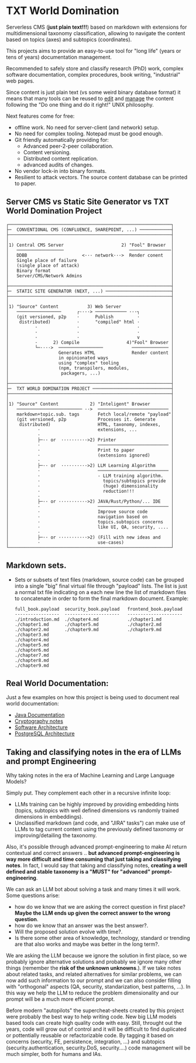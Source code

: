 # TXT World Domination

Serverless CMS (**just plain text!!!**) based on markdown with extensions for
multidimensional taxonomy classification, allowing to navigate the content based
on topics (axes) and subtopics (coordinates).

 This projects aims to provide an easy-to-use tool for "long life" (years or tens of years) 
documentation management.

 Recommended to safely store and classify research (PhD) work, complex software documentation,
complex procedures, book writing, "industrial" web pages. 

Since content is just plain text (vs some weird binary database format) it means that many tools can 
be reused to [edit](https://en.wikipedia.org/wiki/Comparison_of_text_editors) and
[manage](https://ftp.gnu.org/old-gnu/Manuals/textutils-2.0/html_mono/textutils.html) the content
following the "Do one thing and do it right!" UNIX philosophy.

Next features come for free:
- offline work. No need for server-client (and network) setup. 
- No need for complex tooling. Notepad must be good enough.
- Git friendly automatically providing for:
  - Advanced peer-2-peer collaboration.
  - Content versioning.
  - Distributed content replication.
  - advanced audits of changes.
- No vendor lock-in into binary formats. 
- Resilient to attack vectors. The source content database can be printed
  to paper.<br/>

## Server CMS vs Static Site Generator vs TXT World Domination Project

   ```
   ┌──────────────────────────────────────────────────────────────┐
   ├─  CONVENTIONAL CMS (CONFLUENCE, SHAREPOINT, ...) ────────────┤
   ├──────────────────────────────────────────────────────────────┤
   │                                                              │
   │1) Central CMS Server                      2) "Fool" Browser  │
   │   ──────────────────                         ────────────────│
   │   DDBB                     <··· network···>  Render conent   │
   │   Single place of failure                                    │
   │   (single place of attack)                                   │
   │   Binary format                                              │
   │   Server/CMS/Network Admins                                  │
   │                                                              │
   ├──────────────────────────────────────────────────────────────┤
   ├─  STATIC SITE GENERATOR (NEXT, ...) ─────────────────────────┤
   ├──────────────────────────────────────────────────────────────┤
   │                                                              │
   │1) "Source" Content           3) Web Server                   │
   │   ─────────────────      ┌····> ──────────── ···┐            │
   │   (git versioned, p2p    ·      Publish         ·            │
   │    distributed)          ·      "compiled" html ·            │
   │          ·               ·                      ·            │
   │          ·               ·                      ·            │
   │          ·               ·                      v            │
   │          ·      2) Compile                  4)"Fool" Browser │
   │          └─····>  ─────────────────           ────────────── │
   │                   Generates HTML              Render content │
   │                   in opinionated ways                        │
   │                   using "complex" tooling                    │
   │                   (npm, transpilers, modules,                │
   │                    packagers, ...)                           │
   │                                                              │
   ├──────────────────────────────────────────────────────────────┤
   ├─  TXT WORLD DOMINATION PROJECT ──────────────────────────────┤
   ├──────────────────────────────────────────────────────────────┤
   │                                                              │
   │1) "Source" Content            2) "Inteligent" Browser        │
   │   ───────────────────────── ··>  ─────────────────────────── │
   │   markdown+topic.sub. tags       Fetch local/remote "payload"│
   │   (git versioned, p2p            Processes it. Generate      │
   │    distributed)                  HTML, taxonomy, indexes,    │
   │           ·                      extensions, ...             │
   │           ·                                                  │
   │           ├─·· or  ··········>2) Printer                     │
   │           ·                      ─────────────────────────── │
   │           ·                      Print to paper              │
   │           ·                      (extensions ignored)        │
   │           ·                                                  │
   │           ├─·· or  ··········>2) LLM Learning Algorithm      │
   │           ·                      ─────────────────────────── │
   │           ·                      - LLM training algorithm.   │
   │           ·                        topics/subtopics provide  │
   │           ·                        (huge) dimensionality     │
   │           ·                        reduction!!!              │
   │           ·                                                  │
   │           ├─·· or ···········>2) JAVA/Rust/Python/... IDE    │
   │           ·                      ─────────────────────────── │
   │           ·                      Improve source code         │
   │           ·                      navigation based on         │
   │           ·                      topics.subtopics concerns   │
   │           ·                      like UI, QA, security, .... │
   │           ·                                                  │
   │           ├─·· or ···········>2) (Fill with new ideas and    │
   │           ·                      use-cases)                  │
   └──────────────────────────────────────────────────────────────┘
   ```

## Markdown sets.
* Sets or subsets of text files (markdown, source code) can be grouped
  into a single "big" final virtual file through "payload" lists.
   The list is just a normal txt file indicating on a each new line the 
  list of markdown files to concatenate in order to form the final
  markdown document. Example:

  ```
  full_book.payload  security_book.payload   frontend_book.payload 
  -----------------  ---------------------   --------------------- 
  ./introduction.md  ./chapter4.md           ./chapter1.md
  ./chapter1.md      ./chapter5.md           ./chapter2.md
  ./chapter2.md      ./chapter9.md           ./chapter9.md
  ./chapter3.md              
  ./chapter4.md                    
  ./chapter5.md                    
  ./chapter6.md                    
  ./chapter7.md                    
  ./chapter8.md                    
  ./chapter9.md                    
  ```

## Real World Documentation:

 Just a few examples on how this project is being used to document real 
  world documentation:
* [Java Documentation](https://earizon.github.io/txt_world_domination/viewer.html?payload=../JAVA/ALL.payload)
* [Cryptography notes](https://earizon.github.io/txt_world_domination/viewer.html?payload=../cryptography/notes.txt)
* [Software Architecture](https://earizon.github.io/txt_world_domination/viewer.html?payload=../SoftwareArchitecture/ALL.payload)
* [PostgreSQL Architecture](https://earizon.github.io/txt_world_domination/viewer.html?payload=../PostgreSQL/notes.txt)

## Taking and classifying notes in the era of LLMs and prompt Engineering

Why taking notes in the era of Machine Learning and Large Language Models?

Simply put. They complement each other in a recursive infinite loop:

- LLMs training can be highly improved by providing embedding hints (topics,
subtopics with well defined dimensions vs randomly trained dimensions in 
embeddings).
- Unclassified markdown (and code, and "JIRA" tasks") can make use of LLMs to 
tag current content using the previously defined taxonomy or improving/detailing
the taxonomy.


Also, it's possible through advanced prompt-engineering to make AI return 
contextual and correct answers .. **but advanced prompt-engineering is way more difficult
and time consuming that just taking and classifying notes**.
 In fact, I would say that taking and classifying notes, **creating a
well defined and stable taxonomy is a "MUST" for "advanced" prompt-engineering**.

 We can ask an LLM bot about solving a task and many times it will work.
Some questions arise:

  * how do we know that we are asking the correct question in first place?
    **Maybe the LLM ends up given the correct answer to the wrong question**.
  * how do we know that an answer was the best answer?.
  * Will the proposed solution evolve with time?.
  * Is there some other area of knowledge, technology, standard or
    trending are that also works and maybe was better in the long 
    term?.

 We are asking the LLM because we ignore the solution in first place,
so we probably ignore alternative solutions and probably we ignore 
many other things (remember the **risk of the unknown unknowns**.).
If we take notes about related tasks, and related alternatives for 
similar problems, we can now add such information to our prompt and 
we can also consider filling with "orthogonal" aspects (QA, security, 
standarization, best patterns, ...). In this way we help the LLM to 
reduce the problem dimensionality and our prompt will be a much more 
efficient prompt.

 Before modern "autopilots" the supercheat-sheets created by this project
were probably the best way to help writing code. New big LLM models based
tools can create high quality code with easy. Still, throught out the years,
code will grow out of control and it will be difficult to find duplicated
or pottentially reusable or refactorizable code. By tagging it based on
concerns (security, FE, persistence, integration, ...) and subtopics 
(security.authentication, security.DoS, security....) code management will
be much simpler, both for humans and IAs.



